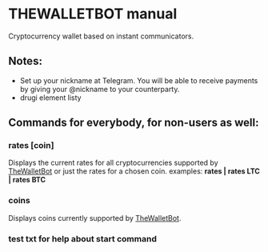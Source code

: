 # THEWALLETBOT manual
Cryptocurrency wallet based on instant communicators.
## Notes:
* Set up your nickname at Telegram. You will be able to receive payments by giving your @nickname  to your counterparty.
* drugi element listy
## Commands for everybody, for non-users as well:
### <strong>rates [coin]</strong>
Displays the current rates for all cryptocurrencies supported by <a href="http://thewalletbot.com/">TheWalletBot</a> or just the rates for a chosen coin.
examples: <strong>rates | rates LTC | rates BTC</strong>

### <strong>coins</strong>
Displays coins currently supported by <a href="http://thewalletbot.com/">TheWalletBot</a>.

### test txt for help about start command

